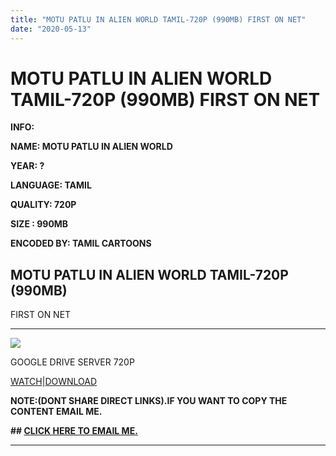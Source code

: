 ```yaml
---
title: "MOTU PATLU IN ALIEN WORLD TAMIL-720P (990MB) FIRST ON NET"
date: "2020-05-13"
---
```


# MOTU PATLU IN ALIEN WORLD TAMIL-720P (990MB) FIRST ON NET

**INFO:**

**NAME: MOTU PATLU IN ALIEN WORLD**

**YEAR: ?**

**LANGUAGE: TAMIL**

**QUALITY: 720P**  

**SIZE : 990MB**

**ENCODED BY: TAMIL CARTOONS** 

## 

## ****MOTU PATLU IN ALIEN WORLD TAMIL-720P (990MB)****

FIRST ON NET

****

![](https://3.bp.blogspot.com/-VuAXGgMm4wQ/XD8DqHasVaI/AAAAAAAAAxs/sOpFllefV6se5WY-B0Gj4hE461Mz9wDmgCLcBGAs/w320-h180/maxresdefault.jpg)

GOOGLE DRIVE SERVER 720P

[WATCH](https://gplinks.co/pr2mP)|[DOWNLOAD](https://gplinks.co/pr2mP)

 ******NOTE:(DONT SHARE DIRECT LINKS).IF YOU WANT TO COPY THE CONTENT EMAIL ME.******

 ****##  [CLICK HERE TO EMAIL ME.](mailto:tamilcartoonsbuisness@gmail.com)****

****
